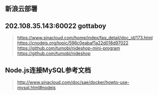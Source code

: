 ## 新浪云部署
## 202.108.35.143:60022  gottaboy 
> https://www.sinacloud.com/home/index/faq_detail/doc_id/173.html
> https://cnodejs.org/topic/596c0eabaf1a22d018d97022
> https://github.com/tumobi/nideshop-mini-program
> https://github.com/tumobi/nideshop
## Node.js连接MySQL参考文档
> http://www.sinacloud.com/doc/sae/docker/howto-use-mysql.html#nodejs
